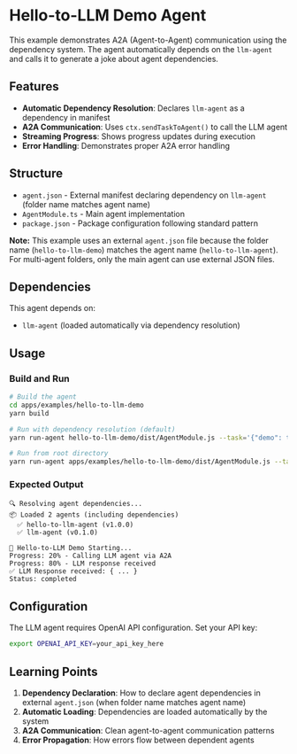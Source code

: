 # Hello-to-LLM Demo Agent

This example demonstrates A2A (Agent-to-Agent) communication using the dependency system. The agent automatically depends on the `llm-agent` and calls it to generate a joke about agent dependencies.

## Features

- **Automatic Dependency Resolution**: Declares `llm-agent` as a dependency in manifest
- **A2A Communication**: Uses `ctx.sendTaskToAgent()` to call the LLM agent
- **Streaming Progress**: Shows progress updates during execution
- **Error Handling**: Demonstrates proper A2A error handling

## Structure

- `agent.json` - External manifest declaring dependency on `llm-agent` (folder name matches agent name)
- `AgentModule.ts` - Main agent implementation
- `package.json` - Package configuration following standard pattern

**Note:** This example uses an external `agent.json` file because the folder name (`hello-to-llm-demo`) matches the agent name (`hello-to-llm-agent`). For multi-agent folders, only the main agent can use external JSON files.

## Dependencies

This agent depends on:
- `llm-agent` (loaded automatically via dependency resolution)

## Usage

### Build and Run
```bash
# Build the agent
cd apps/examples/hello-to-llm-demo
yarn build

# Run with dependency resolution (default)
yarn run-agent hello-to-llm-demo/dist/AgentModule.js --task='{"demo": true}'

# Run from root directory
yarn run-agent apps/examples/hello-to-llm-demo/dist/AgentModule.js --task='{"demo": true}'
```

### Expected Output
```
🔍 Resolving agent dependencies...
📦 Loaded 2 agents (including dependencies)
  ✅ hello-to-llm-agent (v1.0.0)
  ✅ llm-agent (v0.1.0)

🤝 Hello-to-LLM Demo Starting...
Progress: 20% - Calling LLM agent via A2A
Progress: 80% - LLM response received
✅ LLM Response received: { ... }
Status: completed
```

## Configuration

The LLM agent requires OpenAI API configuration. Set your API key:
```bash
export OPENAI_API_KEY=your_api_key_here
```

## Learning Points

1. **Dependency Declaration**: How to declare agent dependencies in external `agent.json` (when folder name matches agent name)
2. **Automatic Loading**: Dependencies are loaded automatically by the system
3. **A2A Communication**: Clean agent-to-agent communication patterns
4. **Error Propagation**: How errors flow between dependent agents 